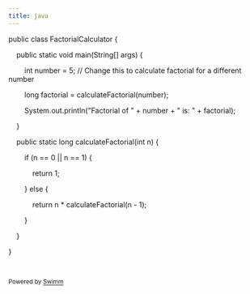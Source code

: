 ```yaml
---
title: java
---
```

public class FactorialCalculator {

&nbsp;&nbsp;&nbsp;&nbsp;public static void main(String\[\] args) {

&nbsp;&nbsp;&nbsp;&nbsp;&nbsp;&nbsp;&nbsp;&nbsp;int number = 5; // Change this to calculate factorial for a different number

&nbsp;&nbsp;&nbsp;&nbsp;&nbsp;&nbsp;&nbsp;&nbsp;long factorial = calculateFactorial(number);

&nbsp;&nbsp;&nbsp;&nbsp;&nbsp;&nbsp;&nbsp;&nbsp;System.out.println("Factorial of " + number + " is: " + factorial);

&nbsp;&nbsp;&nbsp;&nbsp;}

&nbsp;&nbsp;&nbsp;&nbsp;public static long calculateFactorial(int n) {

&nbsp;&nbsp;&nbsp;&nbsp;&nbsp;&nbsp;&nbsp;&nbsp;if (n == 0 || n == 1) {

&nbsp;&nbsp;&nbsp;&nbsp;&nbsp;&nbsp;&nbsp;&nbsp;&nbsp;&nbsp;&nbsp;&nbsp;return 1;

&nbsp;&nbsp;&nbsp;&nbsp;&nbsp;&nbsp;&nbsp;&nbsp;} else {

&nbsp;&nbsp;&nbsp;&nbsp;&nbsp;&nbsp;&nbsp;&nbsp;&nbsp;&nbsp;&nbsp;&nbsp;return n \* calculateFactorial(n - 1);

&nbsp;&nbsp;&nbsp;&nbsp;&nbsp;&nbsp;&nbsp;&nbsp;}

&nbsp;&nbsp;&nbsp;&nbsp;}

}

&nbsp;

<SwmMeta version="3.0.0" repo-id="Z2l0aHViJTNBJTNBVHJhdmVsLVdlYi1BcHBsaWN0aW9uJTNBJTNBU0FOSUtBMTgwOQ==" repo-name="Travel-Web-Appliction"><sup>Powered by [Swimm](https://app.swimm.io/)</sup></SwmMeta>
